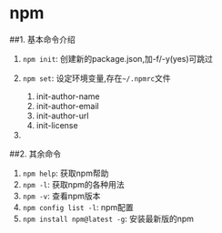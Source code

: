 # npm

##1. 基本命令介绍

1. `npm init`: 创建新的package.json,加-f/-y(yes)可跳过
2. `npm set`: 设定环境变量,存在`~/.npmrc`文件
     
     1. init-author-name
     2. init-author-email
     3. init-author-url
     4. init-license
3. 


##2. 其余命令

1. `npm help`: 获取npm帮助
2. `npm -l`: 获取npm的各种用法
3. `npm -v`: 查看npm版本
4. `npm config list -l`: npm配置
5. `npm install npm@latest -g`: 安装最新版的npm